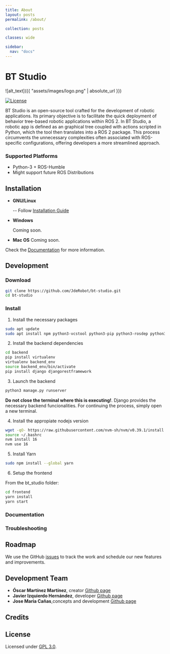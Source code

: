 ```yaml
---
title: About
layout: posts
permalink: /about/

collection: posts

classes: wide

sidebar:
  nav: "docs"
---
```


# BT Studio

![alt_text]({{ "assets/images/logo.png" | absolute_url }})

[![License](http://img.shields.io/:license-gpl-blue.svg)](http://opensource.org/licenses/GPL-2.0)

BT Studio is an open-source tool crafted for the development of robotic applications. Its primary objective is to facilitate the quick deployment of behavior tree-based robotic applications within ROS 2. In BT Studio, a robotic app is defined as an graphical tree coupled with actions scripted in Python, which the tool then translates into a ROS 2 package. This process circumvents the unnecessary complexities often associated with ROS-specific configurations, offering developers a more streamlined approach.

### Supported Platforms
 * Python-3 + ROS-Humble
 * Might support future ROS Distributions



## Installation


* **GNU/Linux**

  -- Follow [Installation Guide](https://jderobot.github.io/bt-studio/install/)

* **Windows**

  Coming soon.  

* **Mac OS**
  Coming soon.
  

Check the [Documentation](https://jderobot.github.io/bt-studio/documentation/) for more information.

## Development

### Download

```bash
git clone https://github.com/JdeRobot/bt-studio.git
cd bt-studio
```

### Install

1. Install the necessary packages
```bash
sudo apt update
sudo apt install npm python3-vcstool python3-pip python3-rosdep python3-colcon-common-extensions python3-autopep8 -y
```

2. Install the backend dependencies
```bash
cd backend
pip install virtualenv
virtualenv backend_env
source backend_env/bin/activate
pip install django djangorestframework
```

3. Launch the backend

```bash
python3 manage.py runserver
```

**Do not close the terminal where this is executing!**. Django provides the necessary backend funcionalities. For continuing the process, simply open a new terminal. 

4. Install the appropiate nodejs version

```bash
wget -qO- https://raw.githubusercontent.com/nvm-sh/nvm/v0.39.1/install.sh | bash
source ~/.bashrc
nvm install 16
nvm use 16
```

5. Install Yarn

```bash
sudo npm install --global yarn
```

6. Setup the frontend

From the bt_studio folder:

```bash
cd frontend
yarn install
yarn start
```

### Documentation



### Troubleshooting


## Roadmap

 We use the GitHub [issues](https://github.com/JdeRobot/bt-studio/issues) to track the work and schedule our new features and improvements.

## Development Team

* **Óscar Martínez Martínez**, creator [Github page](https://github.com/OscarMrZ)
* **Javier Izquierdo Hernández**, developer [Github page](https://github.com/javizqh)
* **Jose Maria Cañas**,concepts and development [Github page](https://github.com/jmplaza)


## Credits


## License

Licensed under [GPL 3.0](http://opensource.org/licenses/GPL-3.0).
